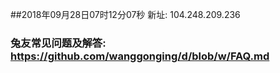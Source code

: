 ##2018年09月28日07时12分07秒 新址: 104.248.209.236
### 兔友常见问题及解答: https://github.com/wanggonging/d/blob/w/FAQ.md
